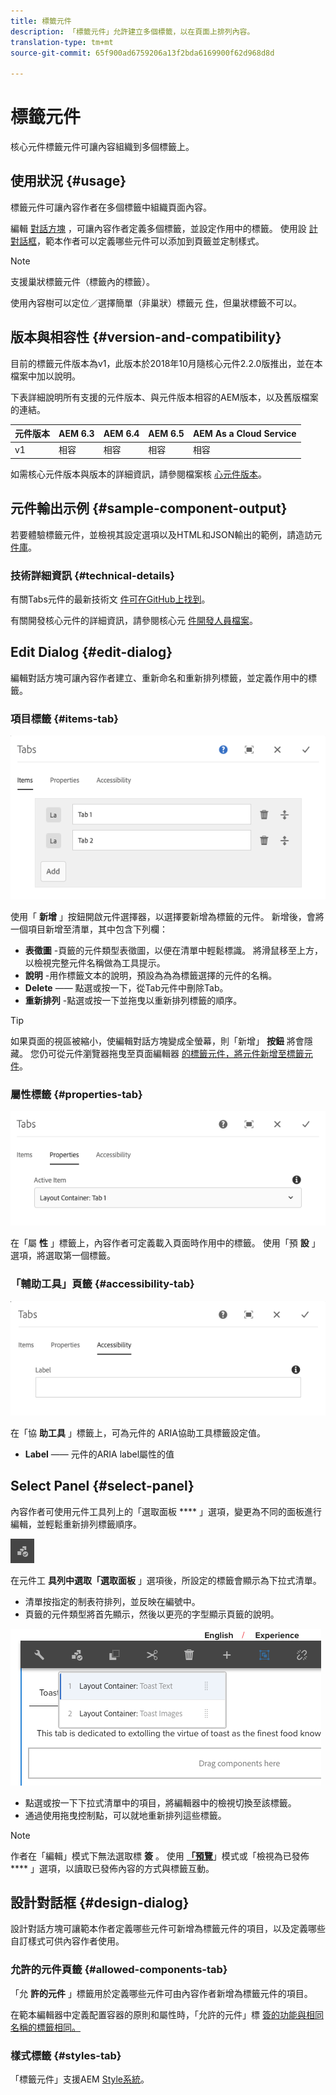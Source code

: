 ```yaml
---
title: 標籤元件
description: 「標籤元件」允許建立多個標籤，以在頁面上排列內容。
translation-type: tm+mt
source-git-commit: 65f900ad6759206a13f2bda6169900f62d968d8d

---
```



# 標籤元件

核心元件標籤元件可讓內容組織到多個標籤上。

## 使用狀況 {#usage}

標籤元件可讓內容作者在多個標籤中組織頁面內容。

編輯 [對話方塊](#edit-dialog) ，可讓內容作者定義多個標籤，並設定作用中的標籤。 使用設 [計對話框](#design-dialog)，範本作者可以定義哪些元件可以添加到頁籤並定制樣式。

>[!NOTE]
>
>支援巢狀標籤元件（標籤內的標籤）。
>
>使用內容樹可以定位／選擇簡單（非巢狀）標籤元 [件](https://docs.adobe.com/content/help/en/experience-manager-cloud-service/sites/authoring/fundamentals/environment-tools.html#content-tree)，但巢狀標籤不可以。

## 版本與相容性 {#version-and-compatibility}

目前的標籤元件版本為v1，此版本於2018年10月隨核心元件2.2.0版推出，並在本檔案中加以說明。

下表詳細說明所有支援的元件版本、與元件版本相容的AEM版本，以及舊版檔案的連結。

| 元件版本 | AEM 6.3 | AEM 6.4 | AEM 6.5 | AEM As a Cloud Service |
|--- |--- |--- |--- |---|
| v1 | 相容 | 相容 | 相容 | 相容 |

如需核心元件版本與版本的詳細資訊，請參閱檔案核 [心元件版本](versions.md)。

## 元件輸出示例 {#sample-component-output}

若要體驗標籤元件，並檢視其設定選項以及HTML和JSON輸出的範例，請造訪元 [件庫](https://adobe.com/go/aem_cmp_library_tabs)。

### 技術詳細資訊 {#technical-details}

有關Tabs元件的最新技術文 [件可在GitHub上找到](https://adobe.com/go/aem_cmp_tech_tabs_v1)。

有關開發核心元件的詳細資訊，請參閱核心元 [件開發人員檔案](developing.md)。

## Edit Dialog {#edit-dialog}

編輯對話方塊可讓內容作者建立、重新命名和重新排列標籤，並定義作用中的標籤。

### 項目標籤 {#items-tab}

![](assets/screen-shot-2019-08-29-12.28.16.png)

使用「 **新增** 」按鈕開啟元件選擇器，以選擇要新增為標籤的元件。 新增後，會將一個項目新增至清單，其中包含下列欄：

* **表徵圖** -頁籤的元件類型表徵圖，以便在清單中輕鬆標識。 將滑鼠移至上方，以檢視完整元件名稱做為工具提示。
* **說明** -用作標籤文本的說明，預設為為為標籤選擇的元件的名稱。
* **Delete** —— 點選或按一下，從Tab元件中刪除Tab。
* **重新排列** -點選或按一下並拖曳以重新排列標籤的順序。

>[!TIP]
>
>如果頁面的視區被縮小，使編輯對話方塊變成全螢幕，則「新增」 **按鈕** 將會隱藏。 您仍可從元件瀏覽器拖曳至頁面編輯器 [的標籤元件，將元件新增至標籤元件](https://docs.adobe.com/content/help/en/experience-manager-cloud-service/sites/authoring/fundamentals/editing-content.html#inserting-a-component)。

### 屬性標籤 {#properties-tab}

![](assets/screen-shot-2019-08-29-12.28.32.png)

在「屬 **性** 」標籤上，內容作者可定義載入頁面時作用中的標籤。 使用「預 **設** 」選項，將選取第一個標籤。

### 「輔助工具」頁籤 {#accessibility-tab}

![](assets/screen-shot-2019-08-29-12.28.40.png)

在「協 **助工具** 」標籤上，可為元件的 [](https://www.w3.org/WAI/standards-guidelines/aria/) ARIA協助工具標籤設定值。

* **Label** —— 元件的ARIA label屬性的值

## Select Panel {#select-panel}

內容作者可使用元件工具列上的「選取面板 **** 」選項，變更為不同的面板進行編輯，並輕鬆重新排列標籤順序。

![](assets/screenshot_2018-10-11at165417.png)

在元件工 **具列中選取「選取面板** 」選項後，所設定的標籤會顯示為下拉式清單。

* 清單按指定的制表符排列，並反映在編號中。
* 頁籤的元件類型將首先顯示，然後以更亮的字型顯示頁籤的說明。

![](assets/screenshot_2018-10-11at165154.png)

* 點選或按一下下拉式清單中的項目，將編輯器中的檢視切換至該標籤。
* 通過使用拖曳控制點，可以就地重新排列這些標籤。

>[!NOTE]
>
>作者在「編輯」模式下無法選取標 **簽** 。 使用 **[「預覽](https://docs.adobe.com/content/help/en/experience-manager-cloud-service/sites/authoring/fundamentals/editing-content.html#preview-mode)**」模式或「檢視為已發佈**[](https://docs.adobe.com/content/help/en/experience-manager-cloud-service/sites/authoring/fundamentals/editing-content.html#view-as-published)** 」選項，以讀取已發佈內容的方式與標籤互動。

## 設計對話框 {#design-dialog}

設計對話方塊可讓範本作者定義哪些元件可新增為標籤元件的項目，以及定義哪些自訂樣式可供內容作者使用。

### 允許的元件頁籤 {#allowed-components-tab}

「允 **許的元件** 」標籤用於定義哪些元件可由內容作者新增為標籤元件的項目。

在範本編輯器中定義配置容器的原則和屬性時，「允許的元件」標 [簽的功能與相同名稱的標籤相同。](https://docs.adobe.com/content/help/en/experience-manager-cloud-service/sites/authoring/features/templates.html)

### 樣式標籤 {#styles-tab}

「標籤元件」支援AEM [Style系統](authoring.md#component-styling)。
